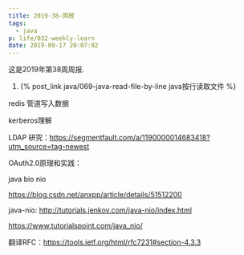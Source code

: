 ```yaml
---
title: 2019-38-周报
tags:
  - java
p: life/032-weekly-learn
date: 2019-09-17 20:07:02
---
```


这是2019年第38周周报.

1. {% post_link java/069-java-read-file-by-line java按行读取文件 %}

redis 管道写入数据

kerberos理解

LDAP 研究：https://segmentfault.com/a/1190000014683418?utm_source=tag-newest

OAuth2.0原理和实践：

java bio nio

https://blog.csdn.net/anxpp/article/details/51512200

java-nio: http://tutorials.jenkov.com/java-nio/index.html

https://www.tutorialspoint.com/java_nio/

翻译RFC：https://tools.ietf.org/html/rfc7231#section-4.3.3